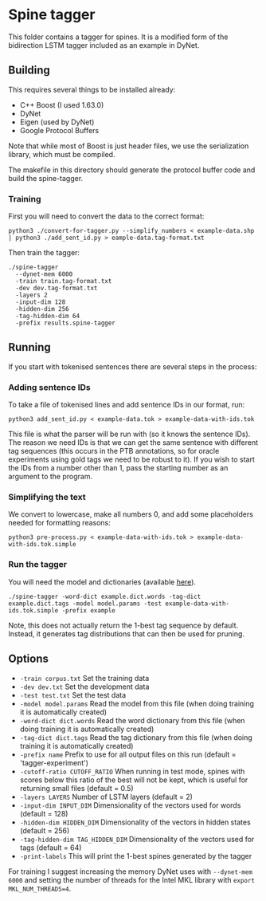# Spine tagger

This folder contains a tagger for spines.
It is a modified form of the bidirection LSTM tagger included as an example in DyNet.

## Building

This requires several things to be installed already:

- C++ Boost (I used 1.63.0)
- DyNet
- Eigen (used by DyNet)
- Google Protocol Buffers

Note that while most of Boost is just header files, we use the serialization library, which must be compiled.

The makefile in this directory should generate the protocol buffer code and build the spine-tagger.

### Training

First you will need to convert the data to the correct format:

```Shell
python3 ./convert-for-tagger.py --simplify_numbers < example-data.shp | python3 ./add_sent_id.py > eample-data.tag-format.txt
```

Then train the tagger:

```Shell
./spine-tagger
  --dynet-mem 6000
  -train train.tag-format.txt
  -dev dev.tag-format.txt
  -layers 2
  -input-dim 128
  -hidden-dim 256
  -tag-hidden-dim 64
  -prefix results.spine-tagger
```

## Running

If you start with tokenised sentences there are several steps in the process:

### Adding sentence IDs

To take a file of tokenised lines and add sentence IDs in our format, run:

```Shell
python3 add_sent_id.py < example-data.tok > example-data-with-ids.tok
```

This file is what the parser will be run with (so it knows the sentence IDs).
The reason we need IDs is that we can get the same sentence with different tag sequences (this occurs in the PTB annotations, so for oracle experiments using gold tags we need to be robust to it).
If you wish to start the IDs from a number other than 1, pass the starting number as an argument to the program.

### Simplifying the text

We convert to lowercase, make all numbers 0, and add some placeholders needed for formatting reasons:

```Shell
python3 pre-process.py < example-data-with-ids.tok > example-data-with-ids.tok.simple
```

### Run the tagger

You will need the model and dictionaries (available [here](https://www.dropbox.com/s/m0jjylo1mantz7q/Kummerfeld-Klein-2017.tagger.models.tgz?dl=0)).

```Shell
./spine-tagger -word-dict example.dict.words -tag-dict example.dict.tags -model model.params -test example-data-with-ids.tok.simple -prefix example
```

Note, this does not actually return the 1-best tag sequence by default.
Instead, it generates tag distributions that can then be used for pruning.

## Options

- `-train corpus.txt` Set the training data
- `-dev dev.txt` Set the development data
- `-test test.txt` Set the test data
- `-model model.params` Read the model from this file (when doing training it is automatically created)
- `-word-dict dict.words` Read the word dictionary from this file (when doing training it is automatically created)
- `-tag-dict dict.tags` Read the tag dictionary from this file (when doing training it is automatically created)
- `-prefix name` Prefix to use for all output files on this run (default = 'tagger-experiment')
- `-cutoff-ratio CUTOFF_RATIO` When running in test mode, spines with scores below this ratio of the best will not be kept, which is useful for returning small files (default = 0.5)
- `-layers LAYERS` Number of LSTM layers (default = 2)
- `-input-dim INPUT_DIM` Dimensionality of the vectors used for words (default = 128)
- `-hidden-dim HIDDEN_DIM` Dimensionality of the vectors in hidden states (default = 256)
- `-tag-hidden-dim TAG_HIDDEN_DIM` Dimensionality of the vectors used for tags (default = 64)
- `-print-labels` This will print the 1-best spines generated by the tagger

For training I suggest increasing the memory DyNet uses with `--dynet-mem 6000` and setting the number of threads for the Intel MKL library with `export MKL_NUM_THREADS=4`.

